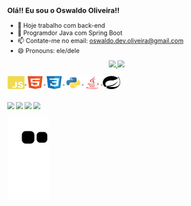 ### Olá!! Eu sou o Oswaldo Oliveira!!

- 🔭 Hoje trabalho com back-end
- 🌱 Programdor Java com Spring Boot
- 📫 Contate-me no email: oswaldo.dev.oliveira@gmail.com
- 😄 Pronouns: ele/dele

<div align="center">
  <a href="https://github.com/oswaldo-oliveira">
  <img height="180em" src="https://github-readme-stats.vercel.app/api?username=oswaldo-oliveira&show_icons=true&theme=dracula&include_all_commits=true&count_private=true"/>
  <img height="180em" src="https://github-readme-stats.vercel.app/api/top-langs/?username=oswaldo-oliveira&layout=compact&langs_count=7&theme=dracula"/>
</div>

<div style="display: inline_block"><br>
  <img align="center" alt="Oswaldo-Js" height="30" width="40" src="https://raw.githubusercontent.com/devicons/devicon/master/icons/javascript/javascript-plain.svg">
  <img align="center" alt="Oswaldo-HTML" height="30" width="40" src="https://raw.githubusercontent.com/devicons/devicon/master/icons/html5/html5-original.svg">
  <img align="center" alt="Oswaldo-CSS" height="30" width="40" src="https://raw.githubusercontent.com/devicons/devicon/master/icons/css3/css3-original.svg">
  <img align="center" alt="Oswaldo-Python" height="30" width="40" src="https://raw.githubusercontent.com/devicons/devicon/master/icons/python/python-original.svg">
  <img align="center" alt="Oswaldo-Java" height="30" width="40" src="https://github.com/devicons/devicon/blob/master/icons/java/java-plain.svg">
  <img align="center" alt="Oswaldo-Spring" height="30" width="40" src="https://github.com/devicons/devicon/blob/master/icons/spring/spring-plain.svg">
</div>
  
  ##
  
  <div> 
  <a href="https://www.instagram.com/__santoswaldo/" target="_blank"><img src="https://img.shields.io/badge/-Instagram-%23E4405F?style=for-the-badge&logo=instagram&logoColor=white" target="_blank"></a>
 	<a href="https://www.twitch.tv/sgtubarao" target="_blank"><img src="https://img.shields.io/badge/Twitch-9146FF?style=for-the-badge&logo=twitch&logoColor=white" target="_blank"></a>
  <a href = "mailto:oswaldo.dev.oliveira@gmail.com"><img src="https://img.shields.io/badge/-Gmail-%23333?style=for-the-badge&logo=gmail&logoColor=white" target="_blank"></a>
  <a href="https://www.linkedin.com/in/oswaldodev/" target="_blank"><img src="https://img.shields.io/badge/-LinkedIn-%230077B5?style=for-the-badge&logo=linkedin&logoColor=white" target="_blank"></a>  
    
  ![Snake animation](https://github.com/oswaldo-oliveira/oswaldo-dev/blob/output/github-contribution-grid-snake.svg)
</div>
